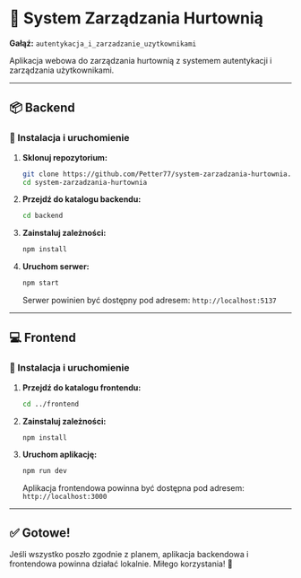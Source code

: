 
# 🏬 System Zarządzania Hurtownią

**Gałąź:** `autentykacja_i_zarzadzanie_uzytkownikami`

Aplikacja webowa do zarządzania hurtownią z systemem autentykacji i zarządzania użytkownikami.

---

## 📦 Backend

### 🔧 Instalacja i uruchomienie

1. **Sklonuj repozytorium:**

   ```bash
   git clone https://github.com/Petter77/system-zarzadzania-hurtownia.git
   cd system-zarzadzania-hurtownia
   ```

2. **Przejdź do katalogu backendu:**

   ```bash
   cd backend
   ```

3. **Zainstaluj zależności:**

   ```bash
   npm install
   ```
   

4. **Uruchom serwer:**

   ```bash
   npm start
   ```

   Serwer powinien być dostępny pod adresem: `http://localhost:5137`

---

## 💻 Frontend

### 🔧 Instalacja i uruchomienie

1. **Przejdź do katalogu frontendu:**

   ```bash
   cd ../frontend
   ```

2. **Zainstaluj zależności:**

   ```bash
   npm install
   ```


4. **Uruchom aplikację:**

   ```bash
   npm run dev
   ```

   Aplikacja frontendowa powinna być dostępna pod adresem: `http://localhost:3000`

---

## ✅ Gotowe!

Jeśli wszystko poszło zgodnie z planem, aplikacja backendowa i frontendowa powinna działać lokalnie. Miłego korzystania! 🚀
